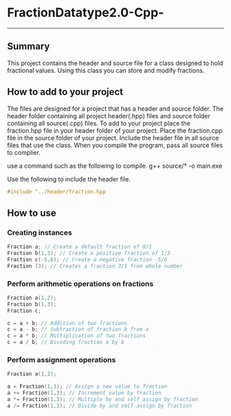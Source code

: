 # FractionDatatype2.0-Cpp-

----

## Summary

This project contains the header and source file for a class designed to hold fractional values. Using this class you can store and modify fractions.

## How to add to your project

The files are designed for a project that has a header and source folder. The header folder containing all project header(.hpp) files and source folder containing all source(.cpp) files. To add to your project place the fraction.hpp file in your header folder of your project. Place the fraction.cpp file in the source folder of your project. Include the header file in all source files that use the class. When you compile the program, pass all source files to complier.

use a command such as the following to compile.
g++ source/* -o main.exe

Use the following to include the header file.

```cpp
#include "../header/fraction.hpp
```

## How to use

### Creating instances

```cpp
Fraction a; // Create a default fraction of 0/1
Fraction b(1,3); // Create a positive fraction of 1/3
Fraction c(-5,6); // Create a negative fraction -5/6
Fraction (3); // Creates a fraction 3/1 from whole number
```

### Perform arithmetic operations on fractions

```cpp
Fraction a(1,2);
Fraction b(1,3);
Fraction c;

c = a + b; // Addition of two fractions
c = a - b; // Subtraction of fraction b from a
c = a * b; // Multiplication of two fractions
c = a / b; // Dividing fraction a by b
```

### Perform assignment operations

```cpp
Fraction a(1,2);

a = Fraction(1,3); // Assign a new value to fraction
a += Fraction(1,3); // Increment value by fraction
a *= Fraction(1,3); // Multiple by and self assign by fraction
a /= Fraction(1,3); // Divide by and self assign by fraction
```
